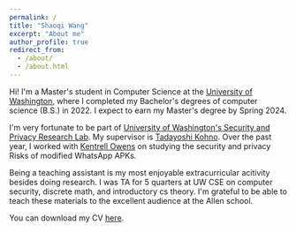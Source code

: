 ```yaml
---
permalink: /
title: "Shaoqi Wang"
excerpt: "About me"
author_profile: true
redirect_from: 
  - /about/
  - /about.html
---
```


Hi! I'm a Master's student in Computer Science at the [University of Washington](https://www.cs.washington.edu/), where I completed my Bachelor's degrees of computer science (B.S.) in 2022. I expect to earn my Master's degree by Spring 2024.

I'm very fortunate to be part of [University of Washington's Security and Privacy Research Lab](https://seclab.cs.washington.edu/). My supervisor is [Tadayoshi Kohno](https://homes.cs.washington.edu/~yoshi/). Over the past year, I worked with [Kentrell Owens](https://homes.cs.washington.edu/~kentrell/) on studying the security and privacy Risks of modified WhatsApp APKs. 

Being a teaching assistant is my most enjoyable extracurricular acitivity besides doing research. I was TA for 5 quarters at UW CSE on computer security, discrete math, and introductory cs theory. I'm grateful to be able to teach these materials to the excellent audience at the Allen school.

You can download my CV [here](https://shaoqii.github.io/files/shaoqi_cv.pdf).